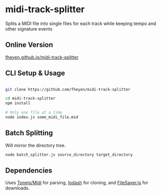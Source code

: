 # midi-track-splitter

Splits a MIDI file into single files for each track while keeping tempo and other signature events

## Online Version

[fheyen.github.io/midi-track-splitter](https://fheyen.github.io/midi-track-splitter/)

## CLI Setup & Usage

```bash

git clone https://github.com/fheyen/midi-track-splitter

cd midi-track-splitter
npm install

# Only one file at a time
node index.js some_midi_file.mid
```

## Batch Splitting

Will mirror the directory tree.

```bash
node batch_splitter.js source_directory target_directory
```

## Dependencies

Uses [Tonejs/Midi](https://github.com/Tonejs/Midi) for parsing, [lodash](https://lodash.com/) for cloning, and [FileSaver.js](https://github.com/eligrey/FileSaver.js/) for downloads.
